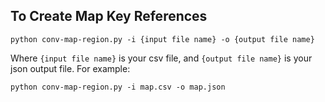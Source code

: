 ## To Create Map Key References
`
python conv-map-region.py -i {input file name} -o {output file name}
`

Where `{input file name}` is your csv file, and `{output file name}` is your json output file. For example:

`
python conv-map-region.py -i map.csv -o map.json
`
